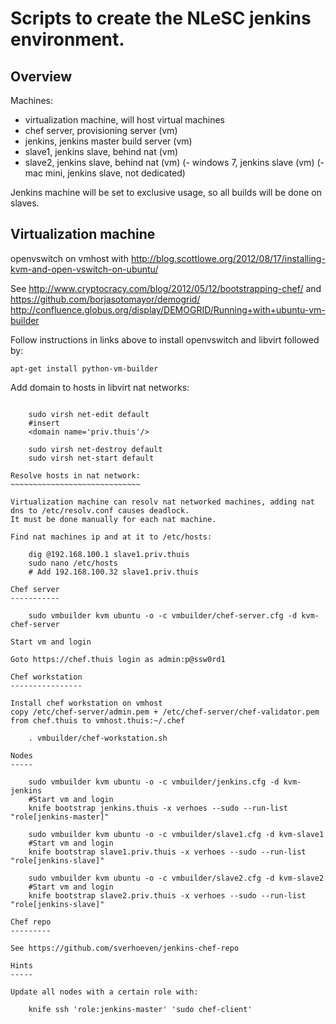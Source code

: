 Scripts to create the NLeSC jenkins environment.
================================================

Overview
--------

Machines:
- virtualization machine, will host virtual machines
- chef server, provisioning server (vm)
- jenkins, jenkins master build server (vm)
- slave1, jenkins slave, behind nat (vm)
- slave2, jenkins slave, behind nat (vm)
(- windows 7, jenkins slave (vm)
(- mac mini, jenkins slave, not dedicated)

Jenkins machine will be set to exclusive usage, so all builds will be done on slaves.

Virtualization machine
----------------------

openvswitch on vmhost with http://blog.scottlowe.org/2012/08/17/installing-kvm-and-open-vswitch-on-ubuntu/

See http://www.cryptocracy.com/blog/2012/05/12/bootstrapping-chef/ and https://github.com/borjasotomayor/demogrid/ http://confluence.globus.org/display/DEMOGRID/Running+with+ubuntu-vm-builder

Follow instructions in links above to install openvswitch and libvirt followed by:

    apt-get install python-vm-builder


Add domain to hosts in libvirt nat networks:
~~~~~~~~~~~~~~~~~~~~~~~~~~~~~~~~~~~~~~~~~~~~

    sudo virsh net-edit default
    #insert
    <domain name='priv.thuis'/>    
    
    sudo virsh net-destroy default
    sudo virsh net-start default

Resolve hosts in nat network:
~~~~~~~~~~~~~~~~~~~~~~~~~~~~~

Virtualization machine can resolv nat networked machines, adding nat dns to /etc/resolv.conf causes deadlock.
It must be done manually for each nat machine.

Find nat machines ip and at it to /etc/hosts:

    dig @192.168.100.1 slave1.priv.thuis
    sudo nano /etc/hosts
    # Add 192.168.100.32 slave1.priv.thuis

Chef server
-----------

    sudo vmbuilder kvm ubuntu -o -c vmbuilder/chef-server.cfg -d kvm-chef-server

Start vm and login

Goto https://chef.thuis login as admin:p@ssw0rd1

Chef workstation
----------------

Install chef workstation on vmhost
copy /etc/chef-server/admin.pem + /etc/chef-server/chef-validator.pem from chef.thuis to vmhost.thuis:~/.chef
  
    . vmbuilder/chef-workstation.sh

Nodes
-----

    sudo vmbuilder kvm ubuntu -o -c vmbuilder/jenkins.cfg -d kvm-jenkins
    #Start vm and login
    knife bootstrap jenkins.thuis -x verhoes --sudo --run-list "role[jenkins-master]"

    sudo vmbuilder kvm ubuntu -o -c vmbuilder/slave1.cfg -d kvm-slave1
    #Start vm and login
    knife bootstrap slave1.priv.thuis -x verhoes --sudo --run-list "role[jenkins-slave]"
 
    sudo vmbuilder kvm ubuntu -o -c vmbuilder/slave2.cfg -d kvm-slave2
    #Start vm and login
    knife bootstrap slave2.priv.thuis -x verhoes --sudo --run-list "role[jenkins-slave]"

Chef repo
---------

See https://github.com/sverhoeven/jenkins-chef-repo

Hints
-----

Update all nodes with a certain role with:
   
    knife ssh 'role:jenkins-master' 'sudo chef-client'



